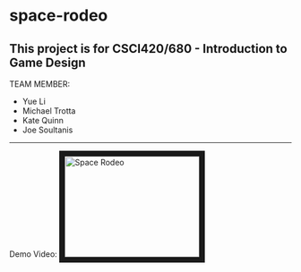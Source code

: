 space-rodeo
===========

This project is for CSCI420/680 - Introduction to Game Design
---
TEAM MEMBER:
* Yue Li 
* Michael Trotta
* Kate Quinn 
* Joe Soultanis

---
Demo Video:
<a href="http://www.youtube.com/watch?feature=player_embedded&v=lU942W5d_IU
" target="_blank"><img src="http://img.youtube.com/vi/lU942W5d_IU/0.jpg" 
alt="Space Rodeo" width="240" height="180" border="10" /></a>
